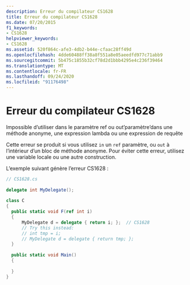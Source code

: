 ```yaml
---
description: Erreur du compilateur CS1628
title: Erreur du compilateur CS1628
ms.date: 07/20/2015
f1_keywords:
- CS1628
helpviewer_keywords:
- CS1628
ms.assetid: 520f864c-afe3-4db2-b44e-cfaac28ff49d
ms.openlocfilehash: 4dde60488ff38a8f551a8e05aeedfd977c71abb9
ms.sourcegitcommit: 5b475c1855b32cf78d2d1bbb4295e4c236f39464
ms.translationtype: MT
ms.contentlocale: fr-FR
ms.lasthandoff: 09/24/2020
ms.locfileid: "91176498"
---
```

# <a name="compiler-error-cs1628"></a>Erreur du compilateur CS1628

Impossible d’utiliser dans le paramètre ref ou out’paramètre’dans une méthode anonyme, une expression lambda ou une expression de requête  
  
 Cette erreur se produit si vous utilisez `in` un `ref` paramètre, ou `out` à l’intérieur d’un bloc de méthode anonyme. Pour éviter cette erreur, utilisez une variable locale ou une autre construction.  
  
 L’exemple suivant génère l’erreur CS1628 :  
  
```csharp  
// CS1628.cs  
  
delegate int MyDelegate();  
  
class C  
{  
  public static void F(ref int i)  
  {  
      MyDelegate d = delegate { return i; };  // CS1628  
      // Try this instead:  
      // int tmp = i;  
      // MyDelegate d = delegate { return tmp; };  
  }  
  
  public static void Main()  
  {  
  
  }  
}  
```
